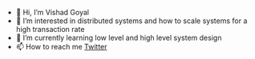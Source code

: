 - 👋 Hi, I’m Vishad Goyal
- 👀 I’m interested in distributed systems and how to scale systems for a high transaction rate
- 🌱 I’m currently learning low level and high level system design
- 📫 How to reach me <a href="https://twitter.com/VishadGoyal">Twitter</a>

<!---
vishadGoyal/vishadGoyal is a ✨ special ✨ repository because its `README.md` (this file) appears on your GitHub profile.
You can click the Preview link to take a look at your changes.
--->
